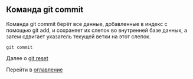 ## Команда **git commit**

Команда git commit берёт все данные, добавленные в индекс с помощью git add, и сохраняет их слепок во внутренней базе данных, а затем сдвигает указатель текущей ветки на этот слепок.
```bash=
git commit
```
Далее о [git reset](/reset.md)

Перейти в [оглавление](/readme.md) 